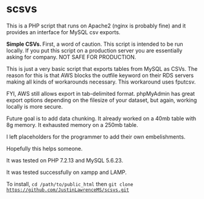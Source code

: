 # scsvs
This is a PHP script that runs on Apache2 (nginx is probably fine)
and it provides an interface for MySQL csv exports.

<b>Simple CSVs.
</b>
First, a word of caution.  This script is 
intended to be run locally.  If you put 
this script on a production server you
are essentially asking for company.
NOT SAFE FOR PRODUCTION.

This is just a very basic script that
exports tables from MySQL as CSVs.  The
reason for this is that AWS blocks the
outfile keyword on their RDS servers
making all kinds of workarounds necessary.
This workaround uses fputcsv.

FYI, AWS still allows export in tab-delimited format.
phpMyAdmin has great export options depending on the filesize 
of your dataset, but again, working locally is more secure.

Future goal is to add data chunking. It already worked on a 40mb table with 8g memory.  It exhausted memory on a 250mb table.


I left placeholders for the programmer to add their own
embelishments.

Hopefully this helps
someone.

It was tested on PHP 7.2.13 and MySQL 5.6.23.

It was tested successfully on xampp and LAMP.

To install, <code>cd /path/to/public_html</code> then <code>git clone https://github.com/JustinLawrenceMS/scsvs.git</code>
